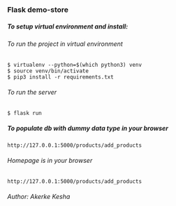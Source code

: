 ### Flask demo-store


##### To setup virtual environment and install:
###### To run the project in virtual environment

    $ virtualenv --python=$(which python3) venv
    $ source venv/bin/activate
    $ pip3 install -r requirements.txt
###### To run the server 
    $ flask run
##### To populate db with dummy data type in your browser
    http://127.0.0.1:5000/products/add_products

###### Homepage is in your browser
    http://127.0.0.1:5000/products/add_products
    
###### Author: Akerke Kesha